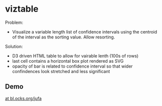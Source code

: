 # viztable
Problem:
 - Visualize a variable length list of confidence intervals using the centroid of the interval as the sorting value. Allow resorting.

Solution:
 - D3 driven HTML table to allow for vairable lenth (100s of rows) 
 - last cell contains a horizontal box plot rendered as SVG
 - opacity of bar is related to confidence interval so that wider confindences look stretched and less significant
 
## Demo
[at bl.ocks.org/jufa](https://bl.ocks.org/jufa/0500f1b01b556f579f1a849578514124)

